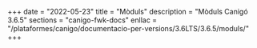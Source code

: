 +++
date        = "2022-05-23"
title       = "Mòduls"
description = "Mòduls Canigó 3.6.5"
sections    = "canigo-fwk-docs"
enllac		= "/plataformes/canigo/documentacio-per-versions/3.6LTS/3.6.5/moduls/"
+++